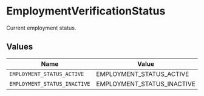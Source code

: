 # EmploymentVerificationStatus

Current employment status.


## Values

| Name                         | Value                        |
| ---------------------------- | ---------------------------- |
| `EMPLOYMENT_STATUS_ACTIVE`   | EMPLOYMENT_STATUS_ACTIVE     |
| `EMPLOYMENT_STATUS_INACTIVE` | EMPLOYMENT_STATUS_INACTIVE   |